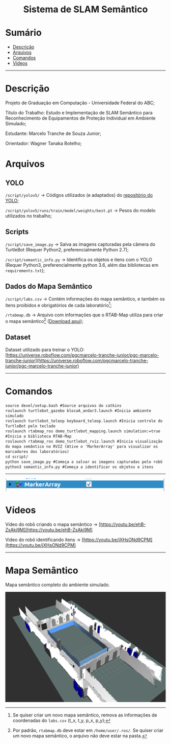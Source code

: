 



<h1 align="center"> 
	Sistema de SLAM Semântico
</h1>


Sumário
=================
<!--ts-->
   * [Descrição](#Descrição)
   * [Arquivos](#Arquivos)
   * [Comandos](#Comandos)
   * [Vídeos](#Vídeos)
<!--te-->

---
Descrição
=================
Projeto de Graduação em Computação - Universidade Federal do ABC;

Título do Trabalho: Estudo e Implementação de SLAM Semântico para Reconhecimento de Equipamentos de Proteção Individual em Ambiente Simulado;

Estudante: Marcelo Tranche de Souza Junior;

Orientador: Wagner Tanaka Botelho;

Arquivos 
=================
## YOLO
`/script/yolov5/` -> Códigos utilizados (e adaptados) do [repositório do YOLO](https://github.com/ultralytics/yolov5);

`/script/yolov5/runs/train/model/weights/best.pt` -> Pesos do modelo utilizados no trabalho;

## Scripts
`/script/save_image.py` -> Salva as imagens capturadas pela câmera do TurtleBot (Requer Python2, preferencialmente Python 2.7);

`/script/semantic_info.py` -> Identifica os objetos e itens com o YOLO (Requer Python3, preferencialmente python 3.6, além das bibliotecas em `requirements.txt`);

## Dados do Mapa Semântico
`/script/labs.csv` -> Contém informações do mapa semântico, e também os itens proibidos e obrigatórios de cada laboratório[^1];

`/rtabmap.db` -> Arquivo com informações que o RTAB-Map utiliza para criar o mapa semântico[^2] ([Download aqui](https://drive.google.com/file/d/1FqmFN3MPoF-1U2lYamiu10YHtx2_1Sbv/view?usp=sharing));

[^1]: Se quiser criar um novo mapa semântico, remova as informações de coordenadas do `labs.csv` (t_x, t_y, p_x, p_y);
[^2]: Por padrão, `rtabmap.db` deve estar em `/home/user/.ros/`. Se quiser criar um novo mapa semântico, o arquivo não deve estar na pasta.

## Dataset
Dataset utilizado para treinar o YOLO: [https://universe.roboflow.com/pgcmarcelo-tranche-junior/pgc-marcelo-tranche-junior](https://universe.roboflow.com/pgcmarcelo-tranche-junior/pgc-marcelo-tranche-junior)

---
Comandos
=================

    source devel/setup.bash #Source arquivos do catkins
    roslaunch turtlebot_gazebo blocoA_andar3.launch #Inicia ambiente simulado
    roslaunch turtlebot_teleop keyboard_teleop.launch #Inicia controle do TurtleBot pelo teclado
    roslaunch rtabmap_ros demo_turtlebot_mapping.launch simulation:=true #Inicia a biblioteca RTAB-Map
    roslaunch rtabmap_ros demo_turtlebot_rviz.launch #Inicia visualização do mapa semântico no RVIZ (Ative o 'MarkerArray' para visualizar os marcadores dos laboratórios)
    cd script/
    python save_image.py #Começa a salvar as imagens capturadas pelo robô
    python3 semantic_info.py #Começa a identificar os objetos e itens
---

<p align="center">
  <img alt="Mapa Semântico" title="#Mapa Semântico" src="./assets/marker_enable.png" width="500px">
</p>


Vídeos
=================
Vídeo do robô criando o mapa semântico -> [https://youtu.be/ehB-ZsAkj9M](https://youtu.be/ehB-ZsAkj9M)

Video do robô identificando itens -> [https://youtu.be/jXHsONd9CPM](https://youtu.be/jXHsONd9CPM)

---
Mapa Semântico
=================
Mapa semântico completo do ambiente simulado.

<p align="center">
  <img alt="Mapa Semântico" title="#Mapa Semântico" src="./assets/semantic_map.png" width="700px">
</p>


